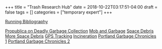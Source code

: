 +++
title = "Trash Research Hub"
date = 2018-10-22T03:17:51-04:00
draft = false
tags = []
categories = ["temporary expert"]
+++

[Running Bibliography](https://docs.google.com/document/d/1A3NMp_Mjhkn52Nzg7DnPkfN3idGWDFC_K3nbOphIoOI/edit?usp=sharing)

[Propublica on Deadly Garbage Collection](https://www.propublica.org/article/trashed-inside-the-deadly-world-of-private-garbage-collection)
[Mob and Garbage](http://mentalfloss.com/article/30738/why-mob-often-tied-garbage-industry)
[Space Debris](https://en.wikipedia.org/wiki/Space_debris)
[More Space Debris](https://www.nasa.gov/mission_pages/station/news/orbital_debris.html)
[GPS Tracking](https://www.motherjones.com/politics/2012/02/mit-tracking-trash-gps-video/)
[Incineration](https://en.wikipedia.org/wiki/Incineration)
[Portland Garbage Chronicles 1](https://www.wweek.com/portland/article-1616-rubbish.html-2)
[Portland Garbage Chronicles 2](http://www.wweek.com/portland/article-1638-garbage-chronicles.html)
